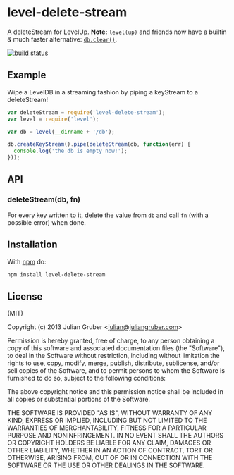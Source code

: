 
# level-delete-stream

A deleteStream for LevelUp. **Note:** `level(up)` and friends now have a builtin & much faster alternative: [`db.clear()`](https://github.com/Level/level#dbclearoptions-callback).

[![build status](https://secure.travis-ci.org/juliangruber/level-delete-stream.png)](http://travis-ci.org/juliangruber/level-delete-stream)

## Example

Wipe a LevelDB in a streaming fashion by piping a keyStream to a deleteStream!

```js
var deleteStream = require('level-delete-stream');
var level = require('level');

var db = level(__dirname + '/db');

db.createKeyStream().pipe(deleteStream(db, function(err) {
  console.log('the db is empty now!');
}));
```

## API

### deleteStream(db, fn)

For every key written to it, delete the value from `db` and call `fn`
(with a possible error) when done.

## Installation

With [npm](https://npmjs.org) do:

```bash
npm install level-delete-stream
```

## License

(MIT)

Copyright (c) 2013 Julian Gruber &lt;julian@juliangruber.com&gt;

Permission is hereby granted, free of charge, to any person obtaining a copy of
this software and associated documentation files (the "Software"), to deal in
the Software without restriction, including without limitation the rights to
use, copy, modify, merge, publish, distribute, sublicense, and/or sell copies
of the Software, and to permit persons to whom the Software is furnished to do
so, subject to the following conditions:

The above copyright notice and this permission notice shall be included in all
copies or substantial portions of the Software.

THE SOFTWARE IS PROVIDED "AS IS", WITHOUT WARRANTY OF ANY KIND, EXPRESS OR
IMPLIED, INCLUDING BUT NOT LIMITED TO THE WARRANTIES OF MERCHANTABILITY,
FITNESS FOR A PARTICULAR PURPOSE AND NONINFRINGEMENT. IN NO EVENT SHALL THE
AUTHORS OR COPYRIGHT HOLDERS BE LIABLE FOR ANY CLAIM, DAMAGES OR OTHER
LIABILITY, WHETHER IN AN ACTION OF CONTRACT, TORT OR OTHERWISE, ARISING FROM,
OUT OF OR IN CONNECTION WITH THE SOFTWARE OR THE USE OR OTHER DEALINGS IN THE
SOFTWARE.
